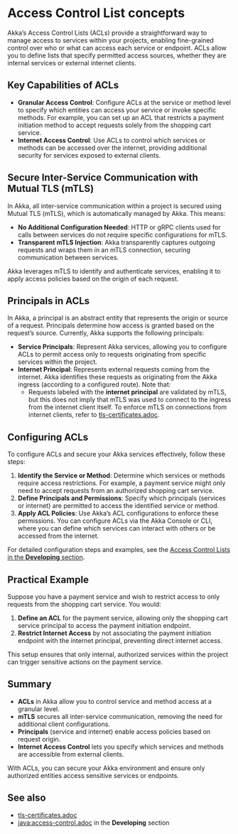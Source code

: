 # Access Control List concepts

Akka’s Access Control Lists (ACLs) provide a straightforward way to manage access to services within your projects, enabling fine-grained control over who or what can access each service or endpoint. ACLs allow you to define lists that specify permitted access sources, whether they are internal services or external internet clients.

## Key Capabilities of ACLs
* **Granular Access Control**: Configure ACLs at the service or method level to specify which entities can access your service or invoke specific methods. For example, you can set up an ACL that restricts a payment initiation method to accept requests solely from the shopping cart service.
* **Internet Access Control**: Use ACLs to control which services or methods can be accessed over the internet, providing additional security for services exposed to external clients.

## Secure Inter-Service Communication with Mutual TLS (mTLS)
In Akka, all inter-service communication within a project is secured using Mutual TLS (mTLS), which is automatically managed by Akka. This means:

* **No Additional Configuration Needed**: HTTP or gRPC clients used for calls between services do not require specific configurations for mTLS.
* **Transparent mTLS Injection**: Akka transparently captures outgoing requests and wraps them in an mTLS connection, securing communication between services.

Akka leverages mTLS to identify and authenticate services, enabling it to apply access policies based on the origin of each request.

## Principals in ACLs
In Akka, a principal is an abstract entity that represents the origin or source of a request. Principals determine how access is granted based on the request’s source. Currently, Akka supports the following principals:

* **Service Principals**: Represent Akka services, allowing you to configure ACLs to permit access only to requests originating from specific services within the project.
* **Internet Principal**: Represents external requests coming from the internet. Akka identifies these requests as originating from the Akka ingress (according to a configured route). Note that:
  * Requests labeled with the **internet principal** are validated by mTLS, but this does not imply that mTLS was used to connect to the ingress from the internet client itself. To enforce mTLS on connections from internet clients, refer to [tls-certificates.adoc](tls-certificates.adoc).

## Configuring ACLs
To configure ACLs and secure your Akka services effectively, follow these steps:

1. **Identify the Service or Method**: Determine which services or methods require access restrictions. For example, a payment service might only need to accept requests from an authorized shopping cart service.
2. **Define Principals and Permissions**: Specify which principals (services or internet) are permitted to access the identified service or method.
3. **Apply ACL Policies**: Use Akka’s ACL configurations to enforce these permissions. You can configure ACLs via the Akka Console or CLI, where you can define which services can interact with others or be accessed from the internet.

For detailed configuration steps and examples, see the [Access Control Lists in the **Developing** section](java:access-control.adoc).

## Practical Example
Suppose you have a payment service and wish to restrict access to only requests from the shopping cart service. You would:

1. **Define an ACL** for the payment service, allowing only the shopping cart service principal to access the payment initiation endpoint.
2. **Restrict Internet Access** by not associating the payment initiation endpoint with the internet principal, preventing direct internet access.

This setup ensures that only internal, authorized services within the project can trigger sensitive actions on the payment service.

## Summary
* **ACLs** in Akka allow you to control service and method access at a granular level.
* **mTLS** secures all inter-service communication, removing the need for additional client configurations.
* **Principals** (service and internet) enable access policies based on request origin.
* **Internet Access Control** lets you specify which services and methods are accessible from external clients.

With ACLs, you can secure your Akka environment and ensure only authorized entities access sensitive services or endpoints.

## See also

* [tls-certificates.adoc](tls-certificates.adoc)
* [java:access-control.adoc](java:access-control.adoc) in the **Developing** section
